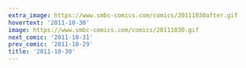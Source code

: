 ```yaml
---
extra_image: https://www.smbc-comics.com/comics/20111030after.gif
hovertext: '2011-10-30'
image: https://www.smbc-comics.com/comics/20111030.gif
next_comic: '2011-10-31'
prev_comic: '2011-10-29'
title: '2011-10-30'
---
```


